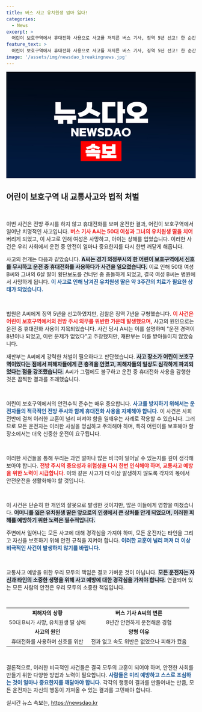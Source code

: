 ```yaml
---
title: 버스 사고 유치원생 엄마 잃다!
categories:
  - News
excerpt: >
  어린이 보호구역에서 휴대전화 사용으로 사고를 저지른 버스 기사, 징역 5년 선고! 한 순간의 방심이 가져온 비극적인 결과, 그 뒷이야기를 들어보세요.
feature_text: >
  어린이 보호구역에서 휴대전화 사용으로 사고를 저지른 버스 기사, 징역 5년 선고! 한 순간의 방심이 가져온 비극적인 결과, 그 뒷이야기를 들어보세요.
image: '/assets/img/newsdao_breakingnews.jpg'
---
```


<p><img src="/assets/img/newsdao_breakingnews.jpg" alt="firstkoreanews 속보" /></p>

<h2 data-ke-size="size26">어린이 보호구역 내 교통사고와 법적 처벌</h2>

<p data-ke-size="size16">&nbsp;</p>

<p>이번 사건은 전방 주시를 하지 않고 휴대전화를 보며 운전한 결과, 어린이 보호구역에서 일어난 치명적인 사고입니다. <b><span style="color: #ee2323;">버스 기사 A씨는 50대 여성과 그녀의 유치원생 딸을 치어</span></b>버리게 되었고, 이 사고로 인해 여성은 사망하고, 아이는 상해를 입었습니다. 이러한 사건은 우리 사회에서 운전 중 안전이 얼마나 중요한지를 다시 한번 깨닫게 해줍니다. </p>

<p>사고의 전개는 다음과 같았습니다. <b><span style="background-color: #21538527;">A씨는 경기 의정부시의 한 어린이 보호구역에서 신호를 무시하고 운전 중 휴대전화를 사용하다가 사건을 일으켰습니다.</span></b> 이로 인해 50대 여성 B씨와 그녀의 6살 딸이 횡단보도를 건너던 중 충돌하게 되었고, 결국 여성 B씨는 병원에서 사망하게 됩니다. <b><span style="color: #1a5490;">이 사고로 인해 남겨진 유치원생 딸은 약 3주간의 치료가 필요한 상태가 되었습니다.</span></b></p>

<p data-ke-size="size16">&nbsp;</p>

<p>법원은 A씨에게 징역 5년을 선고하였지만, 검찰은 징역 7년을 구형했습니다. <b><span style="color: #ee2323;">이 사건은 어린이 보호구역에서의 전방 주시 의무를 위반한 가운데 발생했으며,</span></b> 사고의 원인으로는 운전 중 휴대전화 사용이 지목되었습니다. 사건 당시 A씨는 이를 설명하며 "운전 경력이 8년이나 되었고, 이런 문제가 없었다"고 주장했지만, 재판부는 이를 받아들이지 않았습니다. </p>

<p>재판부는 A씨에게 강력한 처벌이 필요하다고 판단했습니다. <b><span style="background-color: #21538527;">사고 장소가 어린이 보호구역이었다는 점에서 피해자들에게 큰 충격을 안겼고, 피해자들의 일상도 심각하게 파괴되었다는 점을 강조했습니다.</span></b> A씨가 그럼에도 불구하고 운전 중 휴대전화 사용을 감행한 것은 끔찍한 결과를 초래했습니다.</p>

<p data-ke-size="size16">&nbsp;</p>

<p>어린이 보호구역에서의 안전수칙 준수는 매우 중요합니다.  <b><span style="color: #1a5490;">사고를 방지하기 위해서는 운전자들의 적극적인 전방 주시와 함께 휴대전화 사용을 자제해야 합니다.</span></b> 이 사건은 사회 전반에 걸쳐 이러한 교훈이 널리 퍼져야 함을 일깨우는 사례로 작용할 수 있습니다. 그러므로 모든 운전자는 이러한 사실을 명심하고 주의해야 하며, 특히 어린이를 보호해야 할 장소에서는 더욱 신중한 운전이 요구됩니다. </p>

<p data-ke-size="size16">&nbsp;</p>

<p>이러한 사건들을 통해 우리는 과연 얼마나 많은 비극이 일어날 수 있는지를 깊이 생각해보아야 합니다. <b><span style="color: #ee2323;">전방 주시의 중요성과 위험성을 다시 한번 인식해야 하며, 교통사고 예방을 위한 노력이 시급합니다.</span></b> 이와 같은 사고가 더 이상 발생하지 않도록 각자의 몫에서 안전운전을 생활화해야 할 것입니다. </p>

<p data-ke-size="size16">&nbsp;</p>

<p>이 사건은 단순히 한 개인의 잘못으로 발생한 것이지만, 많은 이들에게 영향을 미쳤습니다. <b><span style="background-color: #21538527;">어머니를 잃은 유치원생 딸은 앞으로의 인생에서 큰 상처를 안게 되었으며, 이러한 피해를 예방하기 위한 노력은 필수적입니다.</span></b> </p>

<p>주변에서 일어나는 모든 사고에 대해 경각심을 가져야 하며, 모든 운전자는 타인을 그리고 자신을 보호하기 위해 안전 규칙을 지켜야 합니다. <b><span style="color: #1a5490;">이러한 교훈이 널리 퍼져 더 이상 비극적인 사건이 발생하지 않기를 바랍니다.</span></b></p>

<p data-ke-size="size16">&nbsp;</p>

<p>교통사고 예방을 위한 우리 모두의 책임은 결코 가벼운 것이 아닙니다. <b><span style="background-color: #21538527;">모든 운전자는 자신과 타인의 소중한 생명을 위해 사고 예방에 대한 경각심을 가져야 합니다.</span></b> 연결되어 있는 모든 사람의 안전은 우리 모두의 소중한 책임입니다. </p>

<p data-ke-size="size16">&nbsp;</p>

<table style="width: 100%;">
<tr>
<td style="text-align: center; height: 17px;"><b>피해자의 상황</b></td>
<td style="text-align: center; height: 17px;"><b>버스 기사 A씨의 변론</b></td>
</tr>
<tr>
<td style="text-align: center; height: 17px;">50대 B씨가 사망, 유치원생 딸 상해</td>
<td style="text-align: center; height: 17px;">8년간 안전하게 운전해온 경험</td>
</tr>
<tr>
<td style="text-align: center; height: 17px;"><b>사고의 원인</b></td>
<td style="text-align: center; height: 17px;"><b>양형 이유</b></td>
</tr>
<tr>
<td style="text-align: center; height: 17px;">휴대전화를 사용하며 신호를 위반</td>
<td style="text-align: center; height: 17px;">전과 없고 속도 위반은 없었으나 피해가 컸음</td>
</tr>
</table>

<p data-ke-size="size16">&nbsp;</p>

<p>결론적으로, 이러한 비극적인 사건들은 결국 모두의 교훈이 되어야 하며, 안전한 사회를 만들기 위한 다양한 방법과 노력이 필요합니다. <b><span style="color: #1a5490;">사람들은 미리 예방하고 스스로 조심하는 것이 얼마나 중요한지를 깨달아야 합니다.</span></b> 각각의 행동이 결과를 만들어내는 만큼, 모든 운전자는 자신의 행동이 가져올 수 있는 결과를 고민해야 합니다.</p>
실시간 뉴스 속보는, <a href="https://newsdao.kr" rel="dofollow">https://newsdao.kr</a>


